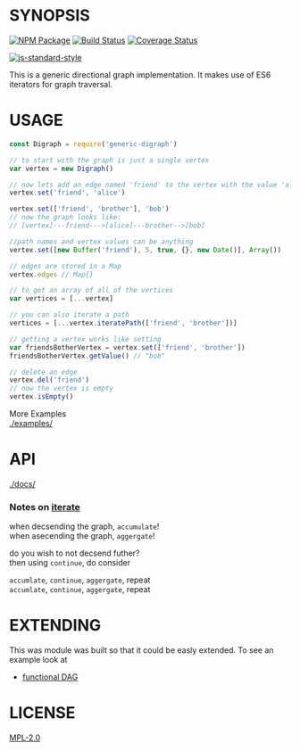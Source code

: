 # SYNOPSIS 
[![NPM Package](https://img.shields.io/npm/v/generic-digraph.svg?style=flat-square)](https://www.npmjs.org/package/generic-digraph)
[![Build Status](https://img.shields.io/travis/wanderer/generic-digraph.svg?branch=master&style=flat-square)](https://travis-ci.org/wanderer/generic-digraph)
[![Coverage Status](https://img.shields.io/coveralls/wanderer/generic-digraph.svg?style=flat-square)](https://coveralls.io/r/wanderer/generic-digraph)

[![js-standard-style](https://cdn.rawgit.com/feross/standard/master/badge.svg)](https://github.com/feross/standard)  

This is a generic directional graph implementation. It makes use of ES6 iterators for graph traversal.

# USAGE

```javascript
const Digraph = require('generic-digraph')

// to start with the graph is just a single vertex
var vertex = new Digraph()

// now lets add an edge named 'friend' to the vertex with the value 'alice'
vertex.set('friend', 'alice')

vertex.set(['friend', 'brother'], 'bob')
// now the graph looks like:
// [vertex]---friend--->[alice]---brother-->[bob]

//path names and vertex values can be anything
vertex.set([new Buffer('friend'), 5, true, {}, new Date()], Array())

// edges are stored in a Map
vertex.edges // Map{}

// to get an array of all of the vertices
var vertices = [...vertex]

// you can also iterate a path
vertices = [...vertex.iteratePath(['friend', 'brother'])]

// getting a vertex works like setting
var friendsBotherVertex = vertex.set(['friend', 'brother'])
friendsBotherVertex.getValue() // "bob"

// delete an edge
vertex.del('friend')
// now the vertex is empty
vertex.isEmpty()
```

More Examples  
[./examples/](./examples)

# API

[./docs/](./docs/index.md)

### Notes on [iterate](https://github.com/wanderer/generic-digraph/blob/master/docs/index.md#iterate)

when decsending the graph, `accumulate`!  
when asecending the graph, `aggergate`!  

do you wish to not decsend futher?  
then using `continue`, do consider  
 
`accumlate`, `continue`, `aggergate`, repeat  
`accumlate`, `continue`, `aggergate`, repeat  


# EXTENDING
This was module was built so that it could be easly extended. To see an example look at
* [functional DAG](https://github.com/wanderer/functional-dag)

# LICENSE
[MPL-2.0](https://tldrlegal.com/license/mozilla-public-license-2.0-(mpl-2))
